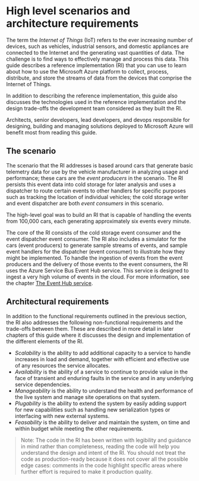# High level scenarios and architecture requirements 

The term the *Internet of Things* (IoT) refers to the ever increasing number of devices, such as vehicles, industrial sensors, and domestic appliances are connected to the Internet and the generating vast quantities of data. The challenge is to find ways to effectively manage and process this data. This guide describes a reference implementation (RI) that you can use to learn about how to use the Microsoft Azure platform to collect, process, distribute, and store the streams of data from the devices that comprise the Internet of Things.

In addition to describing the reference implementation, this guide also discusses the technologies used in the reference implementation and the design trade-offs the development team considered as they built the RI.

Architects, senior developers, lead developers, and devops responsible for designing, building and managing solutions deployed to Microsoft Azure will benefit most from reading this guide.

## The scenario 

The scenario that the RI addresses is based around cars that generate basic telemetry data for use by the vehicle manufacturer in analyzing usage and performance; these cars are the *event producers* in the scenario. The RI persists this event data into cold storage for later analysis and uses a dispatcher to route certain events to other handlers for specific purposes such as tracking the location of individual vehicles; the cold storage writer and event dispatcher are both *event consumers* in this scenario.

The high-level goal was to build an RI that is capable of handling the events from 100,000 cars, each generating approximately six events every minute. 

The core of the RI consists of the cold storage event consumer and the event dispatcher event consumer. The RI also includes a simulator for the cars (event producers) to generate sample streams of events, and sample event handlers for the dispatcher (event consumer) to illustrate how they might be implemented. To handle the ingestion of events from the event producers and the delivery of those events to the event consumers, the RI uses the Azure Service Bus Event Hub service. This service is designed to ingest a very high volume of events in the cloud. For more information, see the chapter [The Event Hub service][eventhubpage].

## Architectural requirements 

In addition to the functional requirements outlined in the previous section, the RI also addresses the following non-functional requirements and the trade-offs between them. These are described in more detail in later chapters of this guide where it discusses the design and implementation of the different elements of the RI.

- *Scalability* is the ability to add additional capacity to a service to handle increases in load and demand, together with efficient and effective use of any resources the service allocates.
- *Availability* is the ability of a service to continue to provide value in the face of transient and enduring faults in the service and in any underlying service dependencies. 
- *Manageability* is the ability to understand the health and performance of the live system and manage site operations on that system.
- *Plugability* is the ability to extend the system by easily adding support for new capabilities such as handling new serialization types or interfacing with new external systems.
- *Feasability* is the ability to deliver and maintain the system, on time and within budget while meeting the other requirements.

> Note: The code in the RI has been written with legibility and guidance in mind rather than completeness, reading the code will help you understand the design and intent of the RI. You should not treat the code as production-ready because it does not cover all the possible edge cases: comments in the code highlight specific areas where further effort is required to make it production quality.

[eventhubpage]: /TBD